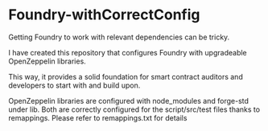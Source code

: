 # Foundry-withCorrectConfig

Getting Foundry to work with relevant dependencies can be tricky.

I have created this repository that configures Foundry with upgradeable OpenZeppelin libraries.

This way, it provides a solid foundation for smart contract auditors and developers to start with and build upon.

OpenZeppelin libraries are configured with node_modules and forge-std under lib. 
Both are correctly configured for the script/src/test files thanks to remappings. 
Please refer to remappings.txt for details
